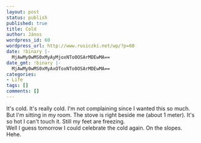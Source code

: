 ```yaml
---
layout: post
status: publish
published: true
title: Cold
author: János
wordpress_id: 60
wordpress_url: http://www.rusiczki.net/wp/?p=60
date: !binary |-
  MjAwMy0wMS0xMyAyMjoxNTo0OSArMDEwMA==
date_gmt: !binary |-
  MjAwMy0wMS0xMyAxOToxNTo0OSArMDEwMA==
categories:
- Life
tags: []
comments: []
---
```

<p>It's cold. It's really cold. I'm not complaining since I wanted this so much. But I'm sitting in my room. The stove is right beside me (about 1 meter). It's so hot I can't touch it. Still my feet are freezing.<br />
Well I guess tomorrow I could celebrate the cold again. On the slopes. Hehe.</p>
